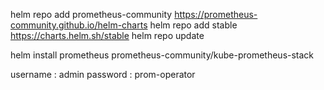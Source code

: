 helm repo add prometheus-community https://prometheus-community.github.io/helm-charts
helm repo add stable https://charts.helm.sh/stable
helm repo update

helm install prometheus prometheus-community/kube-prometheus-stack

username : admin
password : prom-operator